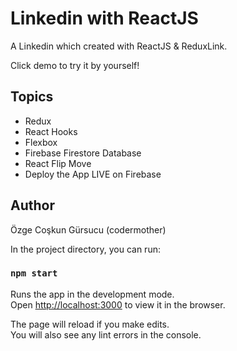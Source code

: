 # Linkedin with ReactJS

A Linkedin which created with ReactJS & ReduxLink.

Click demo to try it by yourself!

## Topics

- Redux
- React Hooks
- Flexbox
- Firebase Firestore Database
- React Flip Move
- Deploy the App LIVE on Firebase

## Author

Özge Coşkun Gürsucu (codermother)

In the project directory, you can run:

### `npm start`

Runs the app in the development mode.\
Open [http://localhost:3000](http://localhost:3000) to view it in the browser.

The page will reload if you make edits.\
You will also see any lint errors in the console.

